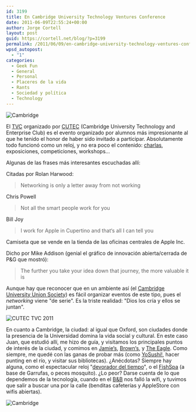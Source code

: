 ```yaml
---
id: 3199
title: En Cambridge University Technology Ventures Conference
date: 2011-06-09T22:55:24+00:00
author: Jorge Cortell
layout: post
guid: https://cortell.net/blog/?p=3199
permalink: /2011/06/09/en-cambridge-university-technology-ventures-conference/
wpsd_autopost:
  - "1"
categories:
  - Geek Fun
  - General
  - Personal
  - Placeres de la vida
  - Rants
  - Sociedad y polí­tica
  - Technology
---
```

<img class="aligncenter" src="https://farm6.static.flickr.com/5223/5823609453_ec5855c31f.jpg" alt="Cambridge" />

El [TVC](https://tvc2011.cutec.org/) organizado por [CUTEC](https://cutec.org/) (Cambridge University Technology and Enterprise Club) es el evento organizado por alumnos más impresionante al que he tenido el honor de haber sido invitado a participar. Absolutamente todo funcionó como un reloj, y no era poco el contenido: [charlas](https://bambuser.com/channel/cutec/broadcast/1725689), exposiciones, competiciones, workshops...

Algunas de las frases más interesantes escuchadas allí:

Citadas por Rolan Harwood:

> Networking is only a letter away from not working

Chris Powell

> Not all the smart people work for you

Bill Joy

> I work for Apple in Cupertino and that‘s all I can tell you

Camiseta que se vende en la tienda de las oficinas centrales de Apple Inc.

Dicho por Mike Addison (genial el gráfico de innovación abierta/cerrada de P&G que mostró):

> The further you take your idea down that journey, the more valuable it is

Aunque hay que reconocer que en un ambiente así (el [Cambridge University Union Society](https://www.cus.org/)) es fácil organizar eventos de este tipo, pues el _networking_ viene "de serie". Es la triste realidad: "Dios los cría y ellos se juntan".

<img class="aligncenter" src="https://farm3.static.flickr.com/2782/5824171498_98ecb70a07.jpg" alt="CUTEC TVC 2011" />

En cuanto a Cambridge, la ciudad: al igual que Oxford, son ciudades donde la presencia de la Universidad domina la vida social y cultural. En este caso Juan, que estudió allí, me hizo de guía, y visitamos los principales puntos de interés de la ciudad, y comimos en [Jamie‘s](https://www.jamieoliver.com/italian/cambridge), [Brown‘s](https://www.browns-restaurants.co.uk/locations/cambridge/), y [The Eagle](https://en.wikipedia.org/wiki/The_Eagle_(pub)). Como siempre, me quedé con las ganas de probar más (como [YoSushi!](https://www.yosushi.com/restaurants/cambridge), hacer punting en el río, y visitar sus bibliotecas). ¿Anécdotas? Siempre hay alguna, como el espectacular reloj "[devorador del tiempo](https://en.wikipedia.org/wiki/Corpus_Clock)", o el [FishSpa](https://www.youtube.com/watch?v=VjsQrP2tQ5E) (a base de Garrufas, o peces mosquito). ¿Lo peor? Darse cuenta de lo que dependemos de la tecnología, cuando en el [B&B](https://www.thecastlecambridge.co.uk/) nos falló la wifi, y tuvimos que salir a buscar una por la calle (benditas cafeterías y AppleStore con wifis abiertas).

<img class="aligncenter" src="https://farm3.static.flickr.com/2603/5824171896_b7983b277b.jpg" alt="Cambridge" />